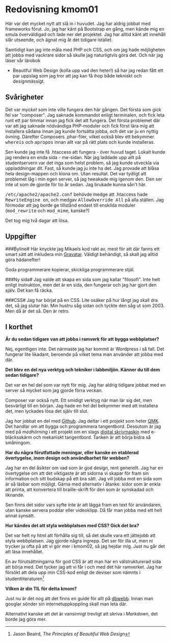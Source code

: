 ---
---
Redovisning kmom01
=========================

Här var det mycket nytt att slå in i huvudet. Jag har aldrig jobbat med frameworks
förut. Jo, jag har känt på Bootstrap en gång, men kände mig en smula överväldigad
och lade ner det projektet. Jag har alltid känt att innehåll slår utseende, och
ägnat mig åt det tidigare istället.

Samtidigt kan jag inte måla med PHP och CSS, och om jag hade möjligheten att jobba
med vackrare sidor så skulle jag naturligtvis göra det. Och när jag läser vår lärobok
- Beautiful Web Design (kolla upp vad den heter!) så har jag redan fått ett par
uppslag som jag tror att jag kan få ihop både tekniskt och designmässigt.

Svårigheter
-----------
Det var *mycket* som inte ville fungera den här gången. Det första som gick fel
var "composer". Jag saknade kommandot enligt terminalen, och fick leta runt ett
par timmar innan jag fick det att fungera. Det första problemet där var att jag
saknade nödvändiga PHP-moduler och fick först lära mig att installera sådana
innan jag kunde fortsätta jobba, och det var ju en nyttig övning. Därefter
Composers .phar-filer, vilket också blev ett bekymmer. <samp>whereis</samp> och <samp>apropos</samp>
innan allt var på rätt plats och kunde installeras.

Sen kunde jag inte få .htaccess att fungera - över huvud taget. Lokalt kunde jag
rendera en enda sida - me-sidan. När jag laddade upp allt på studentservern var
det inga som helst problem, så jag kunde utveckla via uppladdningar dit. Fast,
så kunde jag ju inte ha det. Jag provade att blåsa hela design-mappen och klona
om. Utan resultat. Det var tydligt att problemet låg i min egen server, så jag
tweakade mig igenom den. Den ser inte ut som de gjorde för tio år sedan. Jag
brukade kunna sån't här.

<samp>/etc/apache2/apache2.conf</samp> behövde medge att .htaccess hade <samp>RewriteEngine on</samp>,
och medgav <samp>AllowOverride All</samp> på alla ställen. Jag förmodar att jag borde ge
tillstånd endast till enskilda moduler (<samp>mod_rewrite</samp> och <samp>mod_mime</samp>, kanske?)

Det tog mig två dagar att lösa.

Uppgifter
---------

###Byline#
Här knyckte jag Mikaels kod rakt av, mest för att där fanns ett smart sätt att
inkludera min [Gravatar][1]. Väldigt behändigt, så skall jag alltid göra hädanefter!

Goda programmerare kopierar, skickliga programmerare stjäl.

###Ny sida#
Jag valde att skapa en sida som jag kallar "filosofi". Inte helt enligt
instruktion, men det är en sida, den fungerar och jag har gjort den själv. Det
kan få räcka.

###CSS#
Jag har börjat på en CSS. Lite osäker på hur långt jag skall dra det, så jag
slutar här. Min hustru såg sidan och tyckte den såg ut som 2003. Men då är det
så. Den är retro.

I korthet
---------

__Är du sedan tidigare van att jobba i ramverk för att bygga webbplatser?__

Nej, egentligen inte. Det närmaste jag har kommit är Wordpress i så fall.
Det fungerar lite likadant, beroende på vilket tema man använder att jobba
med där.

__Det blev en del nya verktyg och tekniker i labbmiljön. Känner du till dem
sedan tidigare?__

Det var en hel del som var nytt för mig. Jag har aldrig tidigare jobbat med en server
så mycket som jag gjorde förra veckan.

Composer var också nytt. Ett smidigt verktyg när man lär sig det, men
besvärligt till en början. Jag hade en hel del bekymmer med att installera
det, men lyckades lösa det själv till slut.

Jag *har* jobbat en del med [Github][3]. Jag deltar i ett projekt som heter
[QMK][4]. Det handlar om att bygga och programmera tangentbord. Dessutom är jag med
på *medhörning* i ett projekt om en slags [digital skrivmaskin][5] med e-bläcksskärm
och mekaniskt tangentbord. Tanken är att börja bidra så småningom.

__Har du några förutfattade meningar, eller kanske en etablerad övertygelse,
inom design och användbarhet för webben?__

Jag har en del åsikter om vad som är god design, rent generellt. Jag har en
övertygelse om att det viktigaste är att sidorna vi skapar för fram sin
information och sitt budskap på ett bra sätt. Jag vill jobba mot en sida som
är så läsbar som möjligt. Gärna med alternativ i åtanke: sidor som är enkla
att printa, att konvertera till braille-skrift för den som är synskadad och
liknande.

Sen finns det sidor vars syfte inte är att lägga fram en text för
användaren, utan kanske servera poddar eller videoklipp. Då får man jobba
med ett helt annat synsätt.


__Hur kändes det att styla webbplatsen med CSS? Gick det bra?__

Det var helt ny html att förhålla sig till, så det skulle vara ett jättejobb
att styla webbplatsen. Jag gjorde några ingrepp. Det ser för illa ut, men ni
trycker ju ofta på att vi gör mer i kmom02, så jag hejdar mig. Just nu går
det att läsa innehållet.

En av förutsättningarna för god CSS är att man har en välstrukturerad sida
att börja med. Det tycker jag att vi får i och med det här ramverket. Jag
har försökt att dela upp min CSS-kod enligt de deviser som nämnts i
studentliteraturen[^1]

__Vilken är din TIL för detta kmom?__

Just nu är det nog att det finns en guide för allt på [dbwebb][2]. Innan man
googlar sönder sin internetuppkoppling skall man leta där.

Alternativt kanske att det är vansinnigt trevligt att skriva i *Markdown*,
det borde jag göra mer.

[^1]: Jason Beaird, *The Principles of Beautiful Web Design*

[1]: https://gravatar.com
[2]: https://dbwebb.se
[3]: https://github.com/
[4]: https://github.com/qmk
[5]: https://github.com/NinjaTrappeur/ultimate-writer

